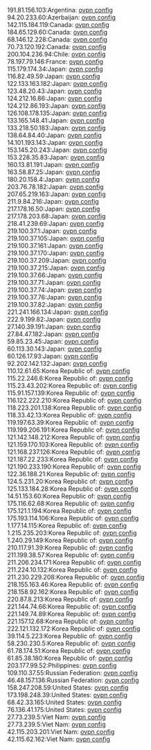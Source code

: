 191.81.156.103:Argentina: [ovpn config](vpn/191_81_156_103.ovpn)  
94.20.233.60:Azerbaijan: [ovpn config](vpn/94_20_233_60.ovpn)  
142.115.184.119:Canada: [ovpn config](vpn/142_115_184_119.ovpn)  
184.65.129.60:Canada: [ovpn config](vpn/184_65_129_60.ovpn)  
68.146.12.228:Canada: [ovpn config](vpn/68_146_12_228.ovpn)  
70.73.120.192:Canada: [ovpn config](vpn/70_73_120_192.ovpn)  
200.104.236.94:Chile: [ovpn config](vpn/200_104_236_94.ovpn)  
78.197.79.146:France: [ovpn config](vpn/78_197_79_146.ovpn)  
115.179.174.34:Japan: [ovpn config](vpn/115_179_174_34.ovpn)  
116.82.49.59:Japan: [ovpn config](vpn/116_82_49_59.ovpn)  
122.133.163.182:Japan: [ovpn config](vpn/122_133_163_182.ovpn)  
123.48.20.43:Japan: [ovpn config](vpn/123_48_20_43.ovpn)  
124.212.16.86:Japan: [ovpn config](vpn/124_212_16_86.ovpn)  
124.212.86.193:Japan: [ovpn config](vpn/124_212_86_193.ovpn)  
126.108.178.135:Japan: [ovpn config](vpn/126_108_178_135.ovpn)  
133.165.148.41:Japan: [ovpn config](vpn/133_165_148_41.ovpn)  
133.218.50.183:Japan: [ovpn config](vpn/133_218_50_183.ovpn)  
138.64.84.40:Japan: [ovpn config](vpn/138_64_84_40.ovpn)  
14.101.193.143:Japan: [ovpn config](vpn/14_101_193_143.ovpn)  
153.145.20.243:Japan: [ovpn config](vpn/153_145_20_243.ovpn)  
153.228.35.83:Japan: [ovpn config](vpn/153_228_35_83.ovpn)  
160.13.81.191:Japan: [ovpn config](vpn/160_13_81_191.ovpn)  
163.58.87.25:Japan: [ovpn config](vpn/163_58_87_25.ovpn)  
180.20.158.4:Japan: [ovpn config](vpn/180_20_158_4.ovpn)  
203.76.78.182:Japan: [ovpn config](vpn/203_76_78_182.ovpn)  
207.65.219.163:Japan: [ovpn config](vpn/207_65_219_163.ovpn)  
211.9.84.216:Japan: [ovpn config](vpn/211_9_84_216.ovpn)  
217.178.16.50:Japan: [ovpn config](vpn/217_178_16_50.ovpn)  
217.178.203.68:Japan: [ovpn config](vpn/217_178_203_68.ovpn)  
218.41.239.69:Japan: [ovpn config](vpn/218_41_239_69.ovpn)  
219.100.37.1:Japan: [ovpn config](vpn/219_100_37_1.ovpn)  
219.100.37.105:Japan: [ovpn config](vpn/219_100_37_105.ovpn)  
219.100.37.161:Japan: [ovpn config](vpn/219_100_37_161.ovpn)  
219.100.37.170:Japan: [ovpn config](vpn/219_100_37_170.ovpn)  
219.100.37.209:Japan: [ovpn config](vpn/219_100_37_209.ovpn)  
219.100.37.215:Japan: [ovpn config](vpn/219_100_37_215.ovpn)  
219.100.37.66:Japan: [ovpn config](vpn/219_100_37_66.ovpn)  
219.100.37.71:Japan: [ovpn config](vpn/219_100_37_71.ovpn)  
219.100.37.74:Japan: [ovpn config](vpn/219_100_37_74.ovpn)  
219.100.37.76:Japan: [ovpn config](vpn/219_100_37_76.ovpn)  
219.100.37.82:Japan: [ovpn config](vpn/219_100_37_82.ovpn)  
221.241.166.134:Japan: [ovpn config](vpn/221_241_166_134.ovpn)  
222.9.199.82:Japan: [ovpn config](vpn/222_9_199_82.ovpn)  
27.140.39.191:Japan: [ovpn config](vpn/27_140_39_191.ovpn)  
27.84.47.182:Japan: [ovpn config](vpn/27_84_47_182.ovpn)  
59.85.23.45:Japan: [ovpn config](vpn/59_85_23_45.ovpn)  
60.113.30.143:Japan: [ovpn config](vpn/60_113_30_143.ovpn)  
60.126.17.93:Japan: [ovpn config](vpn/60_126_17_93.ovpn)  
92.202.142.132:Japan: [ovpn config](vpn/92_202_142_132.ovpn)  
110.12.61.65:Korea Republic of: [ovpn config](vpn/110_12_61_65.ovpn)  
115.22.246.6:Korea Republic of: [ovpn config](vpn/115_22_246_6.ovpn)  
115.23.43.202:Korea Republic of: [ovpn config](vpn/115_23_43_202.ovpn)  
115.91.157.139:Korea Republic of: [ovpn config](vpn/115_91_157_139.ovpn)  
116.122.222.210:Korea Republic of: [ovpn config](vpn/116_122_222_210.ovpn)  
118.223.201.138:Korea Republic of: [ovpn config](vpn/118_223_201_138.ovpn)  
118.33.42.13:Korea Republic of: [ovpn config](vpn/118_33_42_13.ovpn)  
119.197.63.39:Korea Republic of: [ovpn config](vpn/119_197_63_39.ovpn)  
119.199.206.191:Korea Republic of: [ovpn config](vpn/119_199_206_191.ovpn)  
121.142.148.212:Korea Republic of: [ovpn config](vpn/121_142_148_212.ovpn)  
121.159.170.103:Korea Republic of: [ovpn config](vpn/121_159_170_103.ovpn)  
121.168.237.126:Korea Republic of: [ovpn config](vpn/121_168_237_126.ovpn)  
121.187.22.233:Korea Republic of: [ovpn config](vpn/121_187_22_233.ovpn)  
121.190.233.190:Korea Republic of: [ovpn config](vpn/121_190_233_190.ovpn)  
122.36.188.21:Korea Republic of: [ovpn config](vpn/122_36_188_21.ovpn)  
124.5.231.20:Korea Republic of: [ovpn config](vpn/124_5_231_20.ovpn)  
125.133.184.28:Korea Republic of: [ovpn config](vpn/125_133_184_28.ovpn)  
14.51.153.60:Korea Republic of: [ovpn config](vpn/14_51_153_60.ovpn)  
175.116.62.68:Korea Republic of: [ovpn config](vpn/175_116_62_68.ovpn)  
175.121.1.194:Korea Republic of: [ovpn config](vpn/175_121_1_194.ovpn)  
175.193.114.106:Korea Republic of: [ovpn config](vpn/175_193_114_106.ovpn)  
1.177.14.115:Korea Republic of: [ovpn config](vpn/1_177_14_115.ovpn)  
1.215.235.203:Korea Republic of: [ovpn config](vpn/1_215_235_203.ovpn)  
1.240.29.149:Korea Republic of: [ovpn config](vpn/1_240_29_149.ovpn)  
210.117.91.39:Korea Republic of: [ovpn config](vpn/210_117_91_39.ovpn)  
211.199.38.57:Korea Republic of: [ovpn config](vpn/211_199_38_57.ovpn)  
211.206.234.171:Korea Republic of: [ovpn config](vpn/211_206_234_171.ovpn)  
211.224.10.132:Korea Republic of: [ovpn config](vpn/211_224_10_132.ovpn)  
211.230.229.208:Korea Republic of: [ovpn config](vpn/211_230_229_208.ovpn)  
218.155.163.46:Korea Republic of: [ovpn config](vpn/218_155_163_46.ovpn)  
218.158.92.162:Korea Republic of: [ovpn config](vpn/218_158_92_162.ovpn)  
220.87.8.213:Korea Republic of: [ovpn config](vpn/220_87_8_213.ovpn)  
221.144.74.66:Korea Republic of: [ovpn config](vpn/221_144_74_66.ovpn)  
221.149.74.89:Korea Republic of: [ovpn config](vpn/221_149_74_89.ovpn)  
221.157.12.68:Korea Republic of: [ovpn config](vpn/221_157_12_68.ovpn)  
222.121.132.172:Korea Republic of: [ovpn config](vpn/222_121_132_172.ovpn)  
39.114.5.223:Korea Republic of: [ovpn config](vpn/39_114_5_223.ovpn)  
58.230.230.5:Korea Republic of: [ovpn config](vpn/58_230_230_5.ovpn)  
61.78.174.51:Korea Republic of: [ovpn config](vpn/61_78_174_51.ovpn)  
61.85.38.180:Korea Republic of: [ovpn config](vpn/61_85_38_180.ovpn)  
203.177.99.52:Philippines: [ovpn config](vpn/203_177_99_52.ovpn)  
109.110.37.55:Russian Federation: [ovpn config](vpn/109_110_37_55.ovpn)  
46.48.157.136:Russian Federation: [ovpn config](vpn/46_48_157_136.ovpn)  
158.247.208.59:United States: [ovpn config](vpn/158_247_208_59.ovpn)  
173.198.248.39:United States: [ovpn config](vpn/173_198_248_39.ovpn)  
68.42.33.165:United States: [ovpn config](vpn/68_42_33_165.ovpn)  
76.136.41.175:United States: [ovpn config](vpn/76_136_41_175.ovpn)  
27.73.239.5:Viet Nam: [ovpn config](vpn/27_73_239_5.ovpn)  
27.73.239.5:Viet Nam: [ovpn config](vpn/27_73_239_5.ovpn)  
42.115.203.201:Viet Nam: [ovpn config](vpn/42_115_203_201.ovpn)  
42.115.62.162:Viet Nam: [ovpn config](vpn/42_115_62_162.ovpn)  
